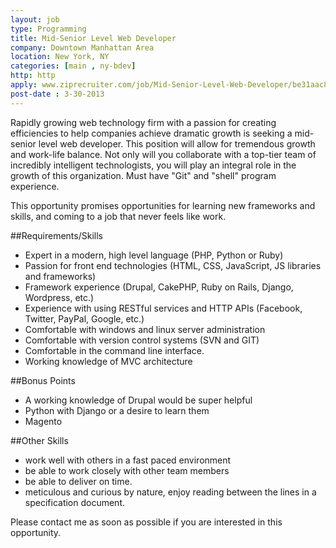 ```yaml
---
layout: job
type: Programming
title: Mid-Senior Level Web Developer
company: Downtown Manhattan Area
location: New York, NY
categories: [main , ny-bdev]
http: http
apply: www.ziprecruiter.com/job/Mid-Senior-Level-Web-Developer/be31aac8/
post-date : 3-30-2013
---
```


Rapidly growing web technology firm with a passion for creating efficiencies to help companies achieve dramatic growth is seeking a mid-senior level web developer. This position will allow for tremendous growth and work-life balance. Not only will you collaborate with a top-tier team of incredibly intelligent technologists, you will play an integral role in the growth of this organization. Must have "Git" and "shell" program experience.

This opportunity promises opportunities for learning new frameworks and skills, and coming to a job that never feels like work.

##Requirements/Skills

* Expert in a modern, high level language (PHP, Python or Ruby)
* Passion for front end technologies (HTML, CSS, JavaScript, JS libraries and frameworks)
* Framework experience (Drupal, CakePHP, Ruby on Rails, Django, Wordpress, etc.)
* Experience with using RESTful services and HTTP APIs (Facebook, Twitter, PayPal, Google, etc.)
* Comfortable with windows and linux server administration
* Comfortable with version control systems (SVN and GIT)
* Comfortable in the command line interface.
* Working knowledge of MVC architecture

##Bonus Points

* A working knowledge of Drupal would be super helpful
* Python with Django or a desire to learn them
* Magento

##Other Skills

* work well with others in a fast paced environment
* be able to work closely with other team members
* be able to deliver on time.
* meticulous and curious by nature, enjoy reading between the lines in a specification document.

Please contact me as soon as possible if you are interested in this opportunity.